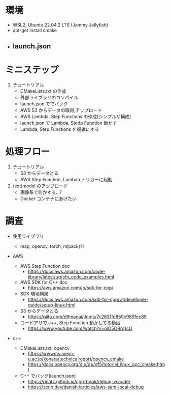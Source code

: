 # 環境
- WSL2, Ubuntu 22.04.2 LTS (Jammy Jellyfish)
- apt-get install cmake
- launch.json
    - 

# ミニステップ
1. チュートリアル
    - CMakeLists.txt の作成
    - 外部ライブラリのコンパイル
    - launch.json ででバック
    - AWS S3 からデータの取得,アップロード
    - AWS Lambda, Step Functions の作成(シンプルな構成)
    - launch.json で Lambda, Stedp Function 動かす
    - Lambda, Step Functions を複雑にする


# 処理フロー
1. チュートリアル
    - S3 からデータとる
    - AWS Step Function, Lambda トリガーに起動
2. (ext)model のアップロード
    - 画像系で何かする...?
    - Docker コンテナにあげたい

# 調査
- 使用ライブラリ
    - map, opencv, torch, mlpack(?)
- AWS
    - AWS Step Function doc
        - https://docs.aws.amazon.com/code-library/latest/ug/sfn_code_examples.html
    - AWS SDK for C++ doc
        - https://aws.amazon.com/jp/sdk-for-cpp/
    - SDK 環境構築
        - https://docs.aws.amazon.com/sdk-for-cpp/v1/developer-guide/setup-linux.html
    - S3 からデータとる
        - https://qiita.com/d9magai/items/7c2631fd859c989fec89
    - コードアリで c++, Step Function 動かしてる動画
        - https://www.youtube.com/watch?v=olO5ORrq1cU

- c++
    - CMakeLists.txt, opencv
        - https://wwwms.meijo-u.ac.jp/kohara/technicalreport/opencv_cmake
        - https://docs.opencv.org/4.x/db/df5/tutorial_linux_gcc_cmake.html
    - C++ でバック(launch.json)
        - https://rinatz.github.io/cpp-book/debug-vscode/
        - https://zenn.dev/danishi/articles/aws-sam-local-debug


